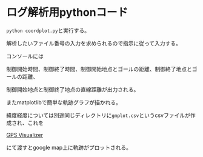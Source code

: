 # ログ解析用pythonコード

`python coordplot.py`と実行する。

解析したいファイル番号の入力を求められるので指示に従って入力する。

コンソールには

制御開始時間、制御終了時間、制御開始地点とゴールの距離、制御終了地点とゴールの距離、

制御開始地点と制御終了地点の直線距離が出力される。

またmatplotlibで簡単な軌跡グラフが描かれる。

緯度経度については別途同じディレクトリに`gmplot.csv`というcsvファイルが作成され、これを

[GPS Visualizer](http://www.gpsvisualizer.com/)

にて渡すとgoogle map上に軌跡がプロットされる。
